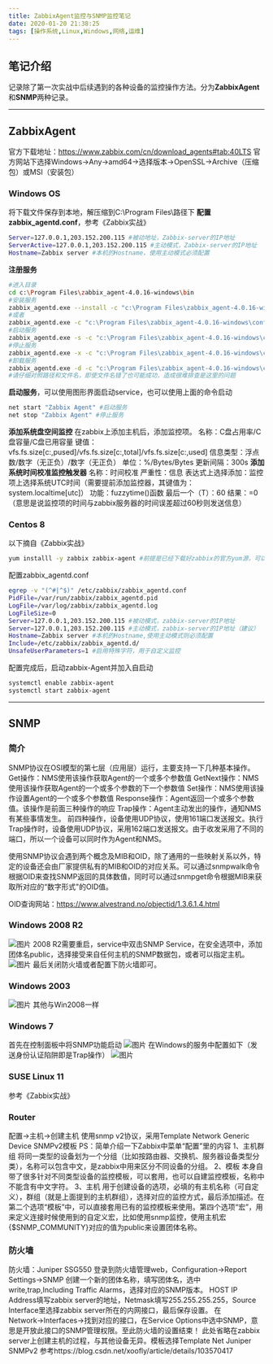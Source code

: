 ```yaml
---
title: ZabbixAgent监控与SNMP监控笔记
date: 2020-01-20 21:38:25
tags: [操作系统,Linux,Windows,网络,运维]
---
```


## 笔记介绍
记录除了第一次实战中后续遇到的各种设备的监控操作方法。分为**ZabbixAgent**和**SNMP**两种记录。

---

## ZabbixAgent
官方下载地址：https://www.zabbix.com/cn/download_agents#tab:40LTS
官方网站下选择Windows→Any→amd64→选择版本→OpenSSL→Archive（压缩包）或MSI（安装包）

### Windows OS
将下载文件保存到本地，解压缩到C:\Program Files\路径下
**配置zabbix_agentd.conf**，参考《Zabbix实战》

```bash
Server=127.0.0.1,203.152.200.115 #被动地址，Zabbix-server的IP地址
ServerActive=127.0.0.1,203.152.200.115 #主动模式，Zabbix-server的IP地址
Hostname=Zabbix server #本机的Hostname，使用主动模式必须配置
```
<!--more-->
**注册服务**
```bash
#进入目录
cd c:\Program Files\zabbix_agent-4.0.16-windows\bin
#安装服务
zabbix_agentd.exe --install -c "c:\Program Files\zabbix_agent-4.0.16-windows\conf\zabbix_agentd.conf"
#或者
zabbix_agentd.exe -c "c:\Program Files\zabbix_agent-4.0.16-windows\conf\zabbix_agentd.conf" -i
#启动服务
zabbix_agentd.exe -s -c "c:\Program Files\zabbix_agent-4.0.16-windows\conf\zabbix_agentd.conf"
#停止服务
zabbix_agentd.exe -x -c "c:\Program Files\zabbix_agent-4.0.16-windows\conf\zabbix_agentd.conf"
#卸载服务
zabbix_agentd.exe -d -c "c:\Program Files\zabbix_agent-4.0.16-windows\conf\zabbix_agentd.conf"
#请仔细对照路径和文件名，即使文件名错了也可能成功，造成很难排查是这里的问题
```
**启动服务**，可以使用图形界面启动service，也可以使用上面的命令启动
```bash
net start "Zabbix Agent" #启动服务
net stop "Zabbix Agent" #停止服务
```
**添加系统盘空间监控**
在zabbix上添加主机后，添加监控项。
名称：C盘占用率/C盘容量/C盘已用容量
键值：vfs.fs.size[c:,pused]/vfs.fs.size[c:,total]/vfs.fs.size[c:,used]
信息类型：浮点数/数字（无正负）/数字（无正负）
单位：%/Bytes/Bytes
更新间隔：300s
**添加系统时间校准监控触发器**
名称：时间校准
严重性：信息
表达式上选择添加：监控项上选择系统UTC时间（需要提前添加监控器，其键值为：system.localtime[utc]）
功能：fuzzytime()函数
最后一个（T）：60
结果：=0（意思是说监控项的时间与zabbix服务器的时间误差超过60秒则发送信息）
### Centos 8
以下摘自《Zabbix实战》
```bash
yum installl -y zabbix zabbix-agent #前提是已经下载好zabbix的官方yum源，可以替换成清华大学的源，参考zabiix-server的安装。否则请前去官网下载
```
配置zabbix_agentd.conf
```bash
egrep -v "(^#|^$)" /etc/zabbix/zabbix_agentd.conf
PidFile=/var/run/zabbix/zabbix_agentd.pid
LogFile=/var/log/zabbix/zabbix_agentd.log
LogFileSize=0
Server=127.0.0.1,203.152.200.115 #被动模式，zabbix-server的IP地址
Server=127.0.0.1,203.152.200.115 #主动模式，zabbix-server的IP地址（建议）
Hostname=Zabbix server #本机的Hostname,使用主动模式则必须配置
Include=/etc/zabbix/zabbix_agentd.d/
UnsafeUserParameters=1 #启用特殊字符，用于自定义监控
```
配置完成后，启动zabbix-Agent并加入自启动
```bash
systemctl enable zabbix-agent
systemctl start zabbix-agent
```

---

## SNMP
### 简介
SNMP协议在OSI模型的第七层（应用层）运行，主要支持一下几种基本操作。
Get操作：NMS使用该操作获取Agent的一个或多个参数值
GetNext操作：NMS使用该操作获取Agent的一个或多个参数的下一个参数值
Set操作：NMS使用该操作设置Agent的一个或多个参数值
Response操作：Agent返回一个或多个参数值。该操作是前面三种操作的响应
Trap操作：Agent主动发出的操作，通知NMS有某些事情发生。
前四种操作，设备使用UDP协议，使用161端口发送报文。执行Trap操作时，设备使用UDP协议，采用162端口发送报文。由于收发采用了不同的端口，所以一个设备可以同时作为Agent和NMS。

使用SNMP协议会遇到两个概念及MIB和OID，除了通用的一些映射关系以外，特定的设备还会由厂家提供私有的MIB和OID的对应关系。可以通过snmpwalk命令根据OID来查找SNMP返回的具体数值，同时可以通过snmpget命令根据MIB来获取所对应的“数字形式"的OID值。

OID查询网站：https://www.alvestrand.no/objectid/1.3.6.1.4.html
### Windows 2008 R2
![图片](/assets/img/article_6/1.png "SNMP Services")
2008 R2需要重启，service中双击SNMP Service，在安全选项中，添加团体名public，选择接受来自任何主机的SNMP数据包，或者可以指定主机。
![图片](/assets/img/article_6/2.png "SNMP Services")
最后关闭防火墙或者配置下防火墙即可。
### Windows 2003
![图片](/assets/img/article_6/3.png "SNMP Services")
其他与Win2008一样
### Windows 7
首先在控制面板中将SNMP功能启动
![图片](/assets/img/article_6/4.png "SNMP Services")
在Windows的服务中配置如下（发送身份认证陷阱即是Trap操作）
![图片](/assets/img/article_6/5.png "SNMP Services")
### SUSE Linux 11
参考《Zabbix实战》
### Router
配置→主机→创建主机
使用snmp v2协议，采用Template Network Generic Device SNMPv2模板
PS：简单介绍一下Zabbix中菜单“配置”里的内容
1、主机群组
将同一类型的设备划为一个分组（比如按路由器、交换机、服务器设备类型分类），名称可以包含中文，是zabbix中用来区分不同设备的分组。
2、模板
本身自带了很多针对不同类型设备的监控模板，可以套用，也可以自建监控模板，名称中不能含有中文字符。
3、主机
用于创建设备的选项，必填的有主机名称（可自定义），群组（就是上面提到的主机群组），选择对应的监控方式，最后添加描述。在第二个选项“模板”中，可以直接套用已有的监控模板来使用。第四个选项“宏”，用来定义连接时候使用到的自定义宏，比如使用snmp监控，使用主机宏{$SNMP_COMMUNITY}对应的值为public来设置团体名称。
### 防火墙
防火墙：Juniper SSG550
登录到防火墙管理web，Configuration→Report Settings→SNMP
创建一个新的团体名称，填写团体名，选中write,trap,Including Traffic Alarms，选择对应的SNMP版本。
HOST IP Address填写zabbix server的地址，Netmask填写255.255.255.255，Source Interface里选择zabbix server所在的内网接口，最后保存设置。
在Network→Interfaces→找到对应的接口，在Service Options中选中SNMP，意思是开放此接口的SNMP管理权限。至此防火墙的设置结束！
此处省略在zabbix server上创建主机的过程，与其他设备无异。模板选择Template Net Juniper SNMPv2
参考https://blog.csdn.net/xoofly/article/details/103570417